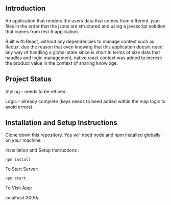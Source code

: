 ## Introduction
An application that renders the users data that comes from different .json files in the order that the jsons are structured and using a javascript
solution that comes from test A application.

Built with React, without any dependencies to manage context such as Redux, due the reason that even knowing that this application
doesnt need any way of handling a global state since is short in terms of size data that handles and logic management, native react context was 
added to increse the product value in the context of sharing knowloge.

## Project Status
Styling - needs to be refined.

Logic - already complete (keys needs to beed added within the map logic to avoid errors). 

## Installation and Setup Instructions

Clone down this repository. You will need node and npm installed globally on your machine.

Installation and Setup Instructions :

`npm install`

To Start Server:

`npm start`

To Visit App:

localhost:3000/

